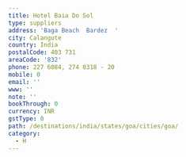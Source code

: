 ```yaml
---
title: Hotel Baia Do Sol
type: suppliers
address: 'Baga Beach  Bardez  '
city: Calangute
country: India
postalCode: 403 731
areaCode: '832'
phone: 227 6084, 274 0318 - 20
mobile: 0
email: ''
www: ''
note: ''
bookThrough: 0
currency: INR
gstType: 0
path: /destinations/india/states/goa/cities/goa/
category:
  - H
---
```


